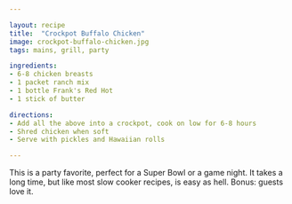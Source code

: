 ```yaml
---

layout: recipe
title:  "Crockpot Buffalo Chicken"
image: crockpot-buffalo-chicken.jpg
tags: mains, grill, party

ingredients:
- 6-8 chicken breasts
- 1 packet ranch mix
- 1 bottle Frank's Red Hot
- 1 stick of butter

directions:
- Add all the above into a crockpot, cook on low for 6-8 hours
- Shred chicken when soft
- Serve with pickles and Hawaiian rolls

---
```


This is a party favorite, perfect for a Super Bowl or a game night. It takes a long time, but like most slow cooker recipes, is easy as hell. Bonus: guests love it.
